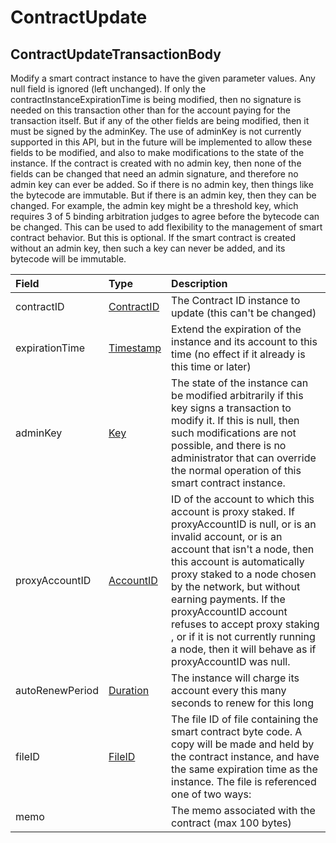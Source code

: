 # ContractUpdate

## ContractUpdateTransactionBody

Modify a smart contract instance to have the given parameter values. Any null field is ignored \(left unchanged\). If only the contractInstanceExpirationTime is being modified, then no signature is needed on this transaction other than for the account paying for the transaction itself. But if any of the other fields are being modified, then it must be signed by the adminKey. The use of adminKey is not currently supported in this API, but in the future will be implemented to allow these fields to be modified, and also to make modifications to the state of the instance. If the contract is created with no admin key, then none of the fields can be changed that need an admin signature, and therefore no admin key can ever be added. So if there is no admin key, then things like the bytecode are immutable. But if there is an admin key, then they can be changed. For example, the admin key might be a threshold key, which requires 3 of 5 binding arbitration judges to agree before the bytecode can be changed. This can be used to add flexibility to the management of smart contract behavior. But this is optional. If the smart contract is created without an admin key, then such a key can never be added, and its bytecode will be immutable.

| Field | Type | Description |
| :--- | :--- | :--- |
| contractID | [ContractID](../basic-types/contractid.md) | The Contract ID instance to update \(this can't be changed\) |
| expirationTime | [Timestamp](../miscellaneous/timestamp.md#timestamp) | Extend the expiration of the instance and its account to this time \(no effect if it already is this time or later\) |
| adminKey | [Key]() | The state of the instance can be modified arbitrarily if this key signs a transaction to modify it. If this is null, then such modifications are not possible, and there is no administrator that can override the normal operation of this smart contract instance. |
| proxyAccountID | [AccountID](../basic-types/accountid.md) | ID of the account to which this account is proxy staked. If proxyAccountID is null, or is an invalid account, or is an account that isn't a node, then this account is automatically proxy staked to a node chosen by the network, but without earning payments. If the proxyAccountID account refuses to accept proxy staking , or if it is not currently running a node, then it will behave as if proxyAccountID was null. |
| autoRenewPeriod | [Duration](../miscellaneous/duration.md) | The instance will charge its account every this many seconds to renew for this long |
| fileID | [FileID](../basic-types/fileid.md) | The file ID of file containing the smart contract byte code. A copy will be made and held by the contract instance, and have the same expiration time as the instance. The file is referenced one of two ways: |
| memo |  | The memo associated with the contract \(max 100 bytes\) |

